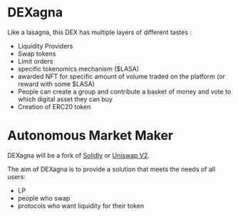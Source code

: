 # DEXagna

Like a lasagna, this DEX has multiple layers of different tastes :
* Liquidity Providers
* Swap tokens
* Limit orders
* specific tokenomics mechanism ($LASA)
* awarded NFT for specific amount of volume traded on the platform (or reward with some $LASA)
* People can create a group and contribute a basket of money and vote to which digital asset they can buy
* Creation of ERC20 token


# Autonomous Market Maker

DEXagna will be a fork of [Solidly](https://github.com/solidlyexchange/solidly) or [Uniswap V2](https://github.com/Uniswap/v2-core).

The aim of DEXagna is to provide a solution that meets the needs of all users:
* LP
* people who swap
* protocols who want liquidity for their token


